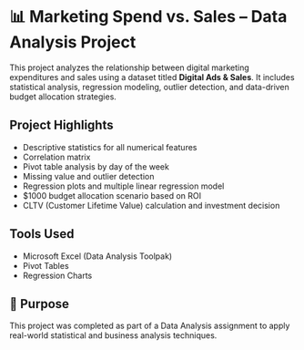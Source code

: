 # 📊 Marketing Spend vs. Sales – Data Analysis Project

This project analyzes the relationship between digital marketing expenditures and sales using a dataset titled **Digital Ads & Sales**. It includes statistical analysis, regression modeling, outlier detection, and data-driven budget allocation strategies.

## Project Highlights
- Descriptive statistics for all numerical features
- Correlation matrix
- Pivot table analysis by day of the week
- Missing value and outlier detection
- Regression plots and multiple linear regression model
- $1000 budget allocation scenario based on ROI
- CLTV (Customer Lifetime Value) calculation and investment decision


## Tools Used
- Microsoft Excel (Data Analysis Toolpak)
- Pivot Tables
- Regression Charts

## 📌 Purpose
This project was completed as part of a Data Analysis assignment to apply real-world statistical and business analysis techniques.


